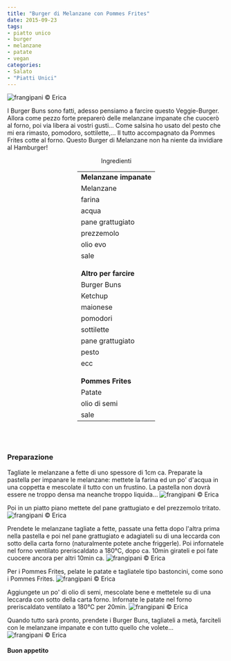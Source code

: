 ```yaml
---
title: "Burger di Melanzane con Pommes Frites"
date: 2015-09-23
tags:
- piatto unico
- burger
- melanzane
- patate
- vegan
categories:
- Salato
- "Piatti Unici"
---
```

![](header.jpg "frangipani © Erica")

I Burger Buns sono fatti, adesso pensiamo a farcire questo Veggie-Burger. Allora come pezzo forte preparerò delle melanzane impanate che cuocerò al forno, poi via libera ai vostri gusti... Come salsina ho usato del pesto che mi era rimasto, pomodoro, sottilette,... Il tutto accompagnato da Pommes Frites cotte al forno. Questo Burger di Melanzane non ha niente da invidiare al Hamburger! 

<div id="wrapper" style="text-align: center">    
  <div id="yourdiv" style="display: inline-block;">
    <div class="ingredients">
      <div class="ingredients-title">Ingredienti</div>
      <table>
        <tbody>
          <tr>
            <td colspan="2"><b>Melanzane impanate</b></td>
          </tr>
          <tr>
            <td>Melanzane</td>
          </tr>
          <tr>
            <td>farina</td>
          </tr>
          <tr>
            <td>acqua</td>
          </tr>
          <tr>
            <td>pane grattugiato</td>
          </tr>
          <tr>
            <td>prezzemolo</td>
          </tr>
          <tr>
            <td>olio evo</td>
          </tr>
          <tr>
            <td>sale</td>
          </tr>
          <tr style="height: 15px;"></tr>
          <tr>          
            <td colspan="2"><b>Altro per farcire</b></td>
          </tr>
          <tr>
            <td>Burger Buns</td>
          </tr>
          <tr>
            <td>Ketchup</td>
          </tr>
          <tr>
            <td>maionese</td>
          </tr>
          <tr>
            <td>pomodori</td>
          </tr>
          <tr>
            <td>sottilette</td>
          </tr>
          <tr>
            <td>pane grattugiato</td>
          </tr>
          <tr>
            <td>pesto</td>
          </tr>
          <tr>
            <td>ecc</td>
          </tr>
          <tr style="height: 15px;"></tr>
          <tr>          
            <td colspan="2"><b>Pommes Frites</b></td>
          </tr>
          <tr>
            <td>Patate</td>
          </tr>
          <tr>
            <td>olio di semi</td>
          </tr>
          <tr>
            <td>sale</td>
          </tr>
        </tbody>
      </table>
      <br></br>
    </div>
  </div>
</div>


<h3>
  <font color="grey">
    <i class="fa fa-cogs"></i>
  </font> Preparazione
</h3>

Tagliate le melanzane a fette di uno spessore di 1cm ca. Preparate la pastella per impanare le melanzane: mettete la farina ed un po' d'acqua in una coppetta e mescolate il tutto con un frustino. La pastella non dovrà essere ne troppo densa ma neanche troppo liquida...
![](pastella.jpg "frangipani © Erica")

Poi in un piatto piano mettete del pane grattugiato e del prezzemolo tritato.
![](pangrattato.jpg "frangipani © Erica")

Prendete le melanzane tagliate a fette, passate una fetta dopo l'altra prima nella pastella e poi nel pane grattugiato e adagiateli su di una leccarda con sotto della carta forno (naturalmente potete anche friggerle). Poi infornatele nel forno ventilato preriscaldato a 180°C, dopo ca. 10min girateli e poi fate cuocere ancora per altri 10min ca. 
![](melanzanepronte.jpg "frangipani © Erica")

Per i Pommes Frites, pelate le patate e tagliatele tipo bastoncini, come sono i Pommes Frites. 
![](pommescrudi.jpg "frangipani © Erica")

Aggiungete un po' di olio di semi, mescolate bene e mettetele su di una leccarda con sotto della carta forno. Infornate le patate nel forno preriscaldato ventilato a 180°C per 20min.
![](pommespronti.jpg "frangipani © Erica")

Quando tutto sarà pronto, prendete i Burger Buns, tagliateli a metà, farciteli con le melanzane impanate e con tutto quello che volete...
![](risultato.jpg "frangipani © Erica")



<h4>Buon appetito
  <font color="red">
    <i class="fa fa-smile-o"></i>
  </font>
</h4>